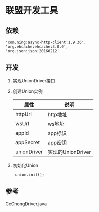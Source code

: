 联盟开发工具
============

依赖
----

    'com.ning:async-http-client:1.9.36',
    'org.ehcache:ehcache:3.0.0',
    'org.json:json:20160212'

开发
----

1. 实现UnionDriver接口

2. 创建Union实例

	属性|说明
	-----|----
	httpUrl|http地址
	wsUrl|ws地址
	appId|app标识
	appSecret|app密钥
	unionDriver|实现的UnionDriver

3. 初始化Union

		union.init();


参考
-----

CcChongDriver.java
